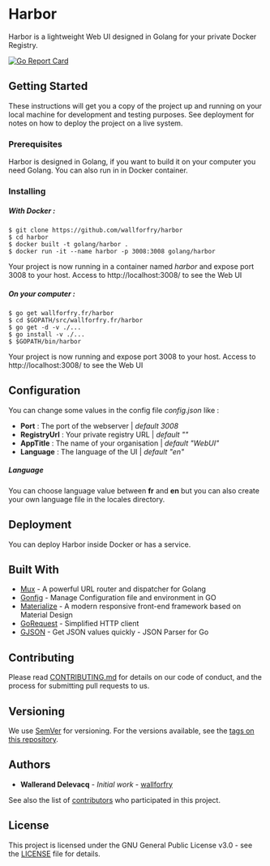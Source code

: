 # Harbor

Harbor is a lightweight Web UI designed in Golang for your private Docker Registry.

[![Go Report Card](https://goreportcard.com/badge/gitlab.com/wallforfry/Harbor)](https://goreportcard.com/report/gitlab.com/wallforfry/Harbor)

## Getting Started

These instructions will get you a copy of the project up and running on your local machine for development and testing purposes. See deployment for notes on how to deploy the project on a live system.

### Prerequisites

Harbor is designed in Golang, if you want to build it on your computer you need Golang.
You can also run in in Docker container.

### Installing

##### With Docker :

```
$ git clone https://github.com/wallforfry/harbor
$ cd harbor
$ docker built -t golang/harbor .
$ docker run -it --name harbor -p 3008:3008 golang/harbor
```

Your project is now running in a container named _harbor_ and expose port 3008 to your host.
Access to http://localhost:3008/ to see the Web UI

##### On your computer :

```
$ go get wallforfry.fr/harbor
$ cd $GOPATH/src/wallforfry.fr/harbor
$ go get -d -v ./...
$ go install -v ./...
$ $GOPATH/bin/harbor
```
Your project is now running and expose port 3008 to your host.
Access to http://localhost:3008/ to see the Web UI

## Configuration

You can change some values in the config file _config.json_ like :
- __Port__ : The port of the webserver | _default 3008_
- __RegistryUrl__ : Your private registry URL | _default ""_
- __AppTitle__ : The name of your organisation | _default "WebUI"_
- __Language__ : The language of the UI | _default "en"_

##### Language
You can choose language value between __fr__ and __en__ but you can also create your own language file in the locales directory.

## Deployment

You can deploy Harbor inside Docker or has a service.

## Built With

* [Mux](https://github.com/gorilla/mux) - A powerful URL router and dispatcher for Golang
* [Gonfig](https://github.com/tkanos/gonfig) - Manage Configuration file and environment in GO
* [Materialize](https://materializecss.com/) - A modern responsive front-end framework based on Material Design
* [GoRequest](https://github.com/parnurzeal/gorequest/) - Simplified HTTP client
* [GJSON](https://github.com/tidwall/gjson/) - Get JSON values quickly - JSON Parser for Go

## Contributing

Please read [CONTRIBUTING.md](#) for details on our code of conduct, and the process for submitting pull requests to us.

## Versioning

We use [SemVer](http://semver.org/) for versioning. For the versions available, see the [tags on this repository](https://github.com/wallforfry/harbor/tags).

## Authors

* **Wallerand Delevacq** - *Initial work* - [wallforfry](https://github.com/wallforfry)

See also the list of [contributors](https://github.com/wallforfry/harbor/contributors) who participated in this project.

## License

This project is licensed under the GNU General Public License v3.0 - see the [LICENSE](LICENSE) file for details.
